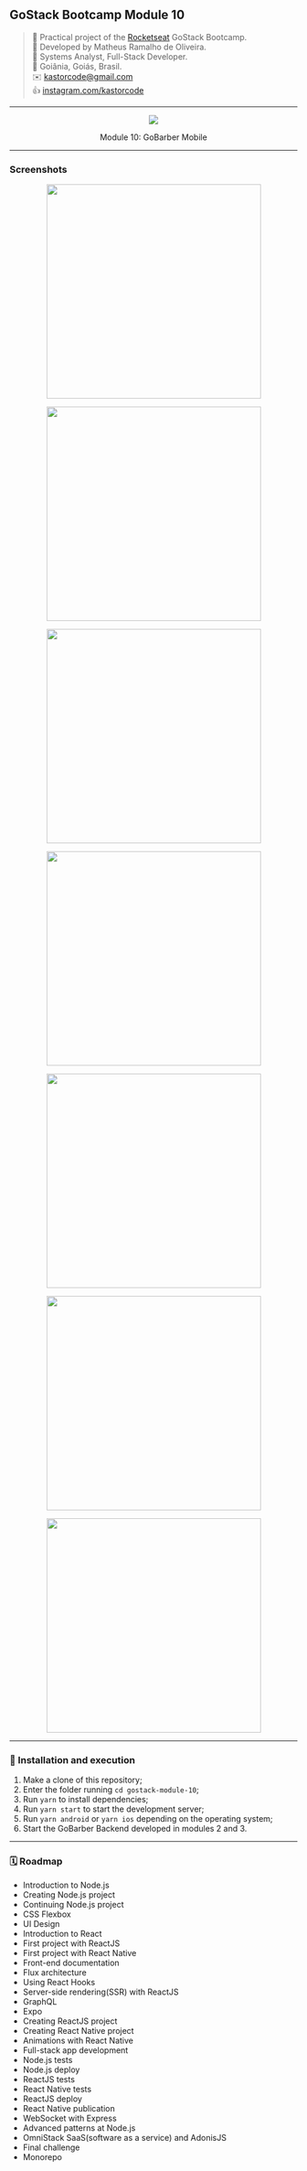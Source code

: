 ## GoStack Bootcamp Module 10

> 🚀 Practical project of the [Rocketseat](https://rocketseat.com.br) GoStack Bootcamp.  
👷 Developed by Matheus Ramalho de Oliveira.  
🔨 Systems Analyst, Full-Stack Developer.  
🏡 Goiânia, Goiás, Brasil.  
✉️ kastorcode@gmail.com  
👍 [instagram.com/kastorcode](https://www.instagram.com/kastorcode)

---

<p align="center">
  <img src="assets/gostack.png" />
</p>

<p align="center">
    Module 10: GoBarber Mobile
</p>

---

### Screenshots

<p align="center">
  <img src="screenshots/1.png" width="375" />
</p>

<p align="center">
  <img src="screenshots/2.png" width="375" />
</p>

<p align="center">
  <img src="screenshots/3.png" width="375" />
</p>

<p align="center">
  <img src="screenshots/4.png" width="375" />
</p>

<p align="center">
  <img src="screenshots/5.png" width="375" />
</p>

<p align="center">
  <img src="screenshots/6.png" width="375" />
</p>

<p align="center">
  <img src="screenshots/7.png" width="375" />
</p>

---

### 🚀 Installation and execution

1. Make a clone of this repository;
2. Enter the folder running `cd gostack-module-10`;
3. Run `yarn` to install dependencies;
4. Run `yarn start` to start the development server;
5. Run `yarn android` or `yarn ios` depending on the operating system;
6. Start the GoBarber Backend developed in modules 2 and 3.

---

### 🗓 ️Roadmap

- Introduction to Node.js
- Creating Node.js project
- Continuing Node.js project
- CSS Flexbox
- UI Design
- Introduction to React
- First project with ReactJS
- First project with React Native
- Front-end documentation
- Flux architecture
- Using React Hooks
- Server-side rendering(SSR) with ReactJS
- GraphQL
- Expo
- Creating ReactJS project
- Creating React Native project
- Animations with React Native
- Full-stack app development
- Node.js tests
- Node.js deploy
- ReactJS tests
- React Native tests
- ReactJS deploy
- React Native publication
- WebSocket with Express
- Advanced patterns at Node.js
- OmniStack SaaS(software as a service) and AdonisJS
- Final challenge
- Monorepo
